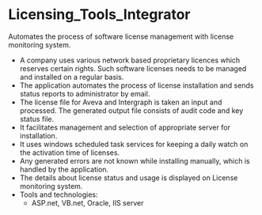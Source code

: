 # Licensing_Tools_Integrator
Automates the process of software license management with license monitoring system.

- A company uses various network based proprietary licences which reserves certain rights. Such software licenses needs to be managed and installed on a regular basis.
- The application automates the process of license installation and sends status reports to administrator by email.
- The license file for Aveva and Intergraph is taken an input and processed. The generated output file consists of audit code and key status file.
- It facilitates management and selection of appropriate server for installation.
- It uses windows scheduled task services for keeping a daily watch on the activation time of licenses.
- Any generated errors are not known while installing manually, which is handled by the application.
- The details about license status and usage is displayed on License monitoring system.
- Tools and technologies: 
  - ASP.net, VB.net, Oracle, IIS server
